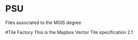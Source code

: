# PSU
Files associated to the MGIS degree

#Tile Factory
This is the Mapbox Vector Tile specification 2.1
